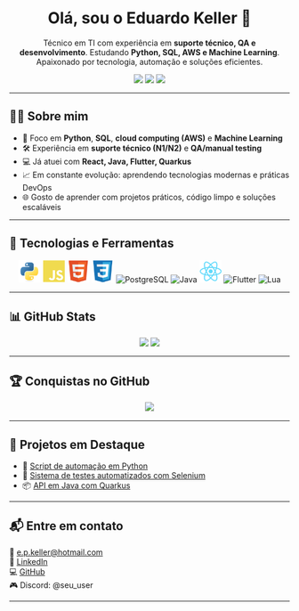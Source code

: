 <h1 align="center">Olá, sou o Eduardo Keller 👋</h1>

<p align="center">
  Técnico em TI com experiência em <strong>suporte técnico, QA e desenvolvimento</strong>. Estudando <strong>Python, SQL, AWS e Machine Learning</strong>.  
  Apaixonado por tecnologia, automação e soluções eficientes.
</p>

<p align="center">
  <a href="mailto:e.p.keller@hotmail.com"><img src="https://img.shields.io/badge/Email-e.p.keller@hotmail.com-blue?style=flat-square&logo=gmail"></a>
  <a href="https://linkedin.com/in/eduardo-pasquali-keller-95818023a"><img src="https://img.shields.io/badge/LinkedIn-Eduardo%20Keller-blue?style=flat-square&logo=linkedin"></a>
  <a href="https://github.com/kellao998"><img src="https://img.shields.io/github/followers/kellao998?style=social"></a>
</p>

---

## 👨‍💻 Sobre mim

- 🎯 Foco em **Python**, **SQL**, **cloud computing (AWS)** e **Machine Learning**
- 🛠 Experiência em **suporte técnico (N1/N2)** e **QA/manual testing**
- 💻 Já atuei com **React, Java, Flutter, Quarkus**
- 📈 Em constante evolução: aprendendo tecnologias modernas e práticas DevOps
- 🌐 Gosto de aprender com projetos práticos, código limpo e soluções escaláveis

---

## 🧰 Tecnologias e Ferramentas

<div align="center">
  <img alt="Python" height="40" src="https://raw.githubusercontent.com/devicons/devicon/master/icons/python/python-original.svg">
  <img alt="JavaScript" height="40" src="https://raw.githubusercontent.com/devicons/devicon/master/icons/javascript/javascript-plain.svg">
  <img alt="HTML" height="40" src="https://raw.githubusercontent.com/devicons/devicon/master/icons/html5/html5-original.svg">
  <img alt="CSS" height="40" src="https://raw.githubusercontent.com/devicons/devicon/master/icons/css3/css3-original.svg">
  <img alt="PostgreSQL" height="40" src="https://cdn.jsdelivr.net/gh/devicons/devicon/icons/postgresql/postgresql-original.svg">
  <img alt="Java" height="40" src="https://cdn.jsdelivr.net/gh/devicons/devicon/icons/java/java-original.svg">
  <img alt="React" height="40" src="https://raw.githubusercontent.com/devicons/devicon/master/icons/react/react-original.svg">
  <img alt="Flutter" height="40" src="https://cdn.jsdelivr.net/gh/devicons/devicon/icons/flutter/flutter-original.svg">
  <img alt="Lua" height="40" src="https://cdn.jsdelivr.net/gh/devicons/devicon/icons/lua/lua-original.svg">
</div>

---

## 📊 GitHub Stats

<div align="center">
  <img height="180em" src="https://github-readme-stats.vercel.app/api?username=kellao998&show_icons=true&theme=dracula&include_all_commits=true&count_private=true"/>
  <img height="180em" src="https://github-readme-stats.vercel.app/api/top-langs/?username=kellao998&layout=compact&langs_count=8&theme=dracula"/>
</div>

---

## 🏆 Conquistas no GitHub

<p align="center">
  <img src="https://github-profile-trophy.vercel.app/?username=kellao998&theme=dracula&column=4&margin-w=15&margin-h=15"/>
</p>

---

## 🚀 Projetos em Destaque

- 🔧 [Script de automação em Python](https://github.com/kellao998/nomedoprojeto)
- 🧪 [Sistema de testes automatizados com Selenium](https://github.com/kellao998/nomedoprojeto)
- 📦 [API em Java com Quarkus](https://github.com/kellao998/nomedoprojeto)

---

## 📬 Entre em contato

📧 e.p.keller@hotmail.com  
🔗 [LinkedIn](https://linkedin.com/in/eduardo-pasquali-keller-95818023a)  
💻 [GitHub](https://github.com/kellao998)  
🎮 Discord: @seu_user

---


